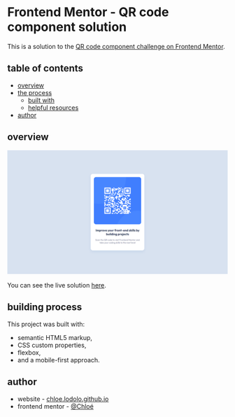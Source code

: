 # Frontend Mentor - QR code component solution

This is a solution to the [QR code component challenge on Frontend Mentor](https://www.frontendmentor.io/challenges/qr-code-component-iux_sIO_H).

## table of contents

- [overview](#overview)
- [the process](#the-process)
  - [built with](#built-with)
  - [helpful resources](#helpful-resources)
- [author](#author)

## overview

![](./screenshot.png)

You can see the live solution [here](https://chloelodolo.github.io/frontend-mentor-qr-code/).

## building process

This project was built with:
- semantic HTML5 markup,
- CSS custom properties,
- flexbox,
- and a mobile-first approach.

## author

- website - [chloe.lodolo.github.io](https://chloelodolo.github.io)
- frontend mentor - [@Chloé](https://www.frontendmentor.io/profile/ChloeLodolo)
